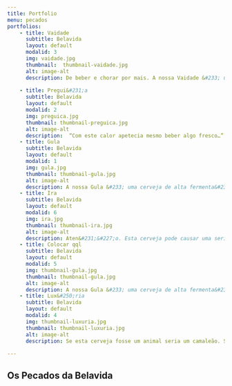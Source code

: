 ```yaml
---
title: Portfolio
menu: pecados
portfolios:
    - title: Vaidade
      subtitle: Belavida
      layout: default
      modalid: 3
      img: vaidade.jpg
      thumbnail:  thumbnail-vaidade.jpg
      alt: image-alt
      description: De beber e chorar por mais. A nossa Vaidade &#233; uma cerveja de estilo belga, de cor dourada e sabor intenso. Uma cerveja muito rica e equilibrada devido ao uso criterioso de l&#250;pulos e leveduras. O seu excepcional sabor e aroma tornam a Vaidade numa cerveja completamente irresist&#237;vel e f&#225;cil de beber. Conv&#233;m salientar que &#233; uma cerveja com algum grau alco&#243;lico, e por tal n&#227;o nos responsabilizando por qualquer tipo de piadas que o consumidor possa vir a tentar fazer.
       
    - title: Pregui&#231;a
      subtitle: Belavida
      layout: default
      modalid: 2
      img: preguica.jpg
      thumbnail: thumbnail-preguica.jpg
      alt: image-alt
      description:  “Com este calor apetecia mesmo beber algo fresco…” A Pregui&#231;a &#233; a cerveja ideal para aguentar aqueles dias de calor sufocante! Esta cerveja apresenta uma colora&#231;&#227;o clara, de cor amarelo palha com um colarinho branco espesso e persistente. A adi&#231;&#227;o de laranja d&#225;-lhe aquele toque frutado ideal para ser bebida num final de tarde numa esplanada a desfrutar dos &#250;ltimos raios de sol. N&#227;o ir&#225; ter Pregui&#231;a de ir buscar a pr&#243;xima !
    - title: Gula
      subtitle: Belavida
      layout: default
      modalid: 1
      img: gula.jpg
      thumbnail: thumbnail-gula.jpg
      alt: image-alt
      description: A nossa Gula &#233; uma cerveja de alta fermenta&#231;&#227;o de cor escura, com um aroma a maltes suavemente tostados a fazer lembrar um delicioso e refrescante frappuccino. A adi&#231;&#227;o de aveia amacia esta deliciosa “pomada” com a jun&#231;&#227;o de um ligeiro sabor a noz ou cereais.O seu espesso e cremoso colarinho, capaz de colorir o mais carism&#225;tico dos bigodes torna a nossa cerveja a combina&#231;&#227;o perfeita para acompanhar aquele jantar especial ou para iniciar uma noite bem passada com os nossos amigos. Uma verdadeira cerveja capaz de provcar vaidade ao seu redor! 
    - title: Ira
      subtitle: Belavida
      layout: default
      modalid: 6
      img: ira.jpg
      thumbnail: thumbnail-ira.jpg
      alt: image-alt
      description: Aten&#231;&#227;o. Esta cerveja pode causar uma serie de efeitos secund&#225;rios para todos aqueles que a provarem. N&#227;o estranhem se sentirem as vossas papilas gustativas em euforia, as vossas m&#227;os a tremer por segurarem um copo vazio e uma estranha vontade de saber se a segunda Ira ser&#225; t&#227;o boa como a primeira. A Ira &#233; uma IPA bem ao estilo brit&#226;nico que se caracteriza pelo seu forte aroma e sabor intenso, derivado dos v&#225;rios l&#250;pulos utilizados na sua concep&#231;&#227;o. A sua qualidade, o seu aroma e o seu sabor v&#227;o sem duvida a ira  a todas as restantes cervejas.    
    - title: Colocar qql
      subtitle: Belavida
      layout: default
      modalid: 5
      img: thumbnail-gula.jpg
      thumbnail: thumbnail-gula.jpg
      alt: image-alt
      description: A nossa Gula &#233; uma cerveja de alta fermenta&#231;&#227;o de cor escura, com um aroma a maltes suavemente tostados a fazer lembrar um delicioso e refrescante frappuccino. A adi&#231;&#227;o de aveia amacia esta deliciosa “pomada” com a jun&#231;&#227;o de um ligeiro sabor a noz ou cereais.O seu espesso e cremoso colarinho, capaz de colorir o mais carism&#225;tico dos bigodes torna a nossa cerveja a combina&#231;&#227;o perfeita para acompanhar aquele jantar especial ou para iniciar uma noite bem passada com os nossos amigos. Uma verdadeira cerveja capaz de provcar vaidade ao seu redor!
    - title: Lux&#250;ria 
      subtitle: Belavida
      layout: default
      modalid: 4
      img: thumbnail-luxuria.jpg
      thumbnail: thumbnail-luxuria.jpg
      alt: image-alt
      description: Se esta cerveja fosse um animal seria um camaleão. Se fosse um Homem seria David Bowie. Se fosse uma bebida… olha não é que é mesmo? E o que é esta cerveja? pois bem, isso meus amigos depende do humor do nosso cervejeiro. Imaginem que temos acesso a uma iguaria de raro aroma e intrigante sabor, não seria porreiro a partilhamos consigo? pois bem, esta cerveja é isso mesmo. A maneira que encontramos de partilhar o melhor que este país nos dá, consoante a época apropriada sempre procurando experiências novas. É ou não é um luxo de cerveja?   
    
---
```


## Os Pecados da Belavida
###
